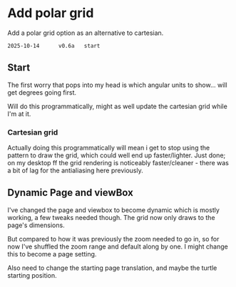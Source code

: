 Add polar grid
==============

Add a polar grid option as an alternative to cartesian.

```
2025-10-14		v0.6a	start
```


Start
-----

The first worry that pops into my head is which angular units to show... will get degrees going first.

Will do this programmatically, might as well update the cartesian grid while I'm at it.

### Cartesian grid

Actually doing this programmatically will mean i get to stop using the pattern to draw the grid, which could well end up faster/lighter.
Just done; on my desktop ff the grid rendering is noticeably faster/cleaner - there was a bit of lag for the antialiasing here previously.


Dynamic Page and viewBox
------------------------

I've changed the page and viewbox to become dynamic which is mostly working, a few tweaks needed though.
The grid now only draws to the page's dimensions.

But compared to how it was previously the zoom needed to go in, so for now I've shuffled the zoom range and default along by one.
I might change this to become a page setting.

Also need to change the starting page translation, and maybe the turtle starting position.

